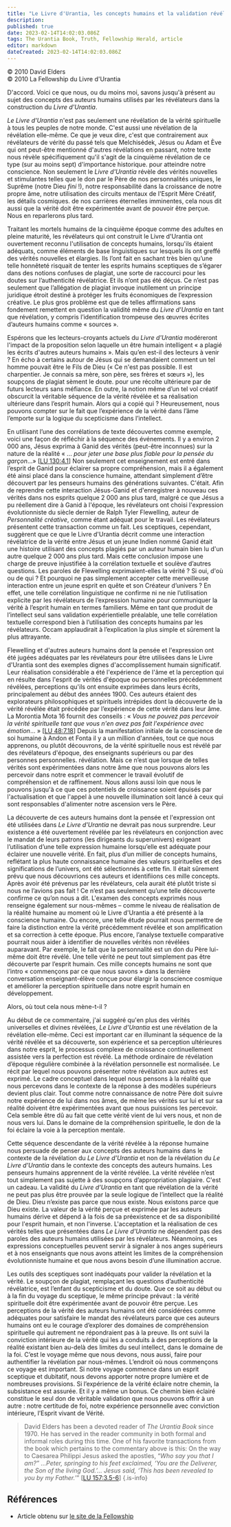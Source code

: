 ```yaml
---
title: "Le Livre d'Urantia, les concepts humains et la validation révélatrice"
description: 
published: true
date: 2023-02-14T14:02:03.086Z
tags: The Urantia Book, Truth, Fellowship Herald, article
editor: markdown
dateCreated: 2023-02-14T14:02:03.086Z
---
```


<p class="v-card v-sheet theme--light grey lighten-3 px-2">© 2010 David Elders<br>© 2010 La Fellowship du Livre d'Urantia</p>


D'accord. Voici ce que nous, ou du moins moi, savons jusqu'à présent au sujet des concepts des auteurs humains utilisés par les révélateurs dans la construction du _Livre d'Urantia_. 

_Le Livre d'Urantia_ n'est pas seulement une révélation de la vérité spirituelle à tous les peuples de notre monde. C'est aussi une révélation de la révélation elle-même. Ce que je veux dire, c'est que contrairement aux révélateurs de vérité du passé tels que Melchisédek, Jésus ou Adam et Ève qui ont peut-être mentionné d'autres révélations en passant, notre texte nous révèle spécifiquement qu'il s'agit de la cinquième révélation de ce type (sur au moins sept) d'importance historique. pour atteindre notre conscience. Non seulement le _Livre d'Urantia_ révèle des vérités nouvelles et stimulantes telles que le don par le Père de nos personnalités uniques, le Suprême (notre Dieu _fini_ !), notre responsabilité dans la croissance de notre propre âme, notre utilisation des circuits mentaux de l'Esprit Mère Créatif, les détails cosmiques. de nos carrières éternelles imminentes, cela nous dit aussi que la vérité doit être expérimentée avant de pouvoir être perçue. Nous en reparlerons plus tard. 

Traitant les mortels humains de la cinquième époque comme des adultes en pleine maturité, les révélateurs qui ont construit le Livre d'Urantia ont ouvertement reconnu l'utilisation de concepts humains, lorsqu'ils étaient adéquats, comme éléments de base linguistiques sur lesquels ils ont greffé des vérités nouvelles et élargies. Ils l’ont fait en sachant très bien qu’une telle honnêteté risquait de tenter les esprits humains sceptiques de s’égarer dans des notions confuses de plagiat, une sorte de raccourci pour les doutes sur l’authenticité révélatrice. Et ils n’ont pas été déçus. Ce n’est pas seulement que l’allégation de plagiat invoque inutilement un principe juridique étroit destiné à protéger les fruits économiques de l’expression créative. Le plus gros problème est que de telles affirmations sans fondement remettent en question la validité même du _Livre d’Urantia_ en tant que révélation, y compris l’identification trompeuse des œuvres écrites d’auteurs humains comme « sources ». 

Espérons que les lecteurs-croyants actuels du _Livre d'Urantia_ modéreront l'impact de la proposition selon laquelle un être humain intelligent « a plagié les écrits d'autres auteurs humains ». Mais qu’en est-il des lecteurs à venir ? En écho à certains autour de Jésus qui se demandaient comment un tel homme pouvait être le Fils de Dieu (« Ce n'est pas possible. Il est charpentier. Je connais sa mère, son père, ses frères et sœurs »), les soupçons de plagiat sèment le doute. pour une récolte ultérieure par de futurs lecteurs sans méfiance. En outre, la notion même d’un tel vol créatif obscurcit la véritable séquence de la vérité révélée et sa réalisation ultérieure dans l’esprit humain. Alors qui a copié qui ? Heureusement, nous pouvons compter sur le fait que l’expérience de la vérité dans l’âme l’emporte sur la logique du scepticisme dans l’intellect. 

En utilisant l’une des corrélations de texte découvertes comme exemple, voici une façon de réfléchir à la séquence des événements. Il y a environ 2 000 ans, Jésus exprima à Ganid des vérités (peut-être inconnues) sur la nature de la réalité « ... _pour jeter une base plus fiable pour la pensée du garçon_...» <a id="a21_310"></a>[[LU 130:4.1](/fr/The_Urantia_Book/130#p4_1)] Non seulement cet enseignement est entré dans l’esprit de Ganid pour éclairer sa propre compréhension, mais il a également été ainsi placé dans la conscience humaine, attendant simplement d’être découvert par les penseurs humains des générations suivantes. C'était. Afin de reprendre cette interaction Jésus-Ganid et d'enregistrer à nouveau ces vérités dans nos esprits quelque 2 000 ans plus tard, malgré ce que Jésus a pu réellement dire à Ganid à l'époque, les révélateurs ont choisi l'expression évolutionniste du siècle dernier de Ralph Tyler Flewelling, auteur de _Personnalité créative_, comme étant adéquat pour le travail. Les révélateurs présentent cette transaction comme un fait. Les sceptiques, cependant, suggèrent que ce que le Livre d'Urantia décrit comme une interaction révélatrice de la vérité entre Jésus et un jeune Indien nommé Ganid était une histoire utilisant des concepts plagiés par un auteur humain bien lu d'un autre quelque 2 000 ans plus tard. Mais cette conclusion impose une charge de preuve injustifiée à la corrélation textuelle et soulève d’autres questions. Les paroles de Flewelling exprimaient-elles la vérité ? Si oui, d'où ou de qui ? Et pourquoi ne pas simplement accepter cette merveilleuse interaction entre un jeune esprit en quête et son Créateur d’univers ? En effet, une telle corrélation linguistique ne confirme ni ne nie l’utilisation explicite par les révélateurs de l’expression humaine pour communiquer la vérité à l’esprit humain en termes familiers. Même en tant que produit de l’intellect seul sans validation expérientielle préalable, une telle corrélation textuelle correspond bien à l’utilisation des concepts humains par les révélateurs. Occam applaudirait à l’explication la plus simple et sûrement la plus attrayante. 

Flewelling et d'autres auteurs humains dont la pensée et l'expression ont été jugées adéquates par les révélateurs pour être utilisées dans le Livre d'Urantia sont des exemples dignes d'accomplissement humain significatif. Leur réalisation considérable a été l'expérience de l'âme et la perception qui en résulte dans l'esprit de vérités d'époque ou personnelles précédemment révélées, perceptions qu'ils ont ensuite exprimées dans leurs écrits, principalement au début des années 1900. Ces auteurs étaient des explorateurs philosophiques et spirituels intrépides dont la découverte de la vérité révélée était précédée par l’expérience de cette vérité dans leur âme. La Morontia Mota 16 fournit des conseils : « _Vous ne pouvez pas percevoir la vérité spirituelle tant que vous n'en avez pas fait l'expérience avec émotion_... » <a id="a23_829"></a>[[LU 48:7.18](/fr/The_Urantia_Book/48#p7_18)] Depuis la manifestation initiale de la conscience de soi humaine à Andon et Fonta il y a un million d'années, tout ce que nous apprenons, ou plutôt découvrons, de la vérité spirituelle nous est révélé par des révélateurs d'époque, des enseignants supérieurs ou par des personnes personnelles. révélation. Mais ce n’est que lorsque de telles vérités sont expérimentées dans notre âme que nous pouvons alors les percevoir dans notre esprit et commencer le travail évolutif de compréhension et de raffinement. Nous allons aussi loin que nous le pouvons jusqu'à ce que ces potentiels de croissance soient épuisés par l'actualisation et que l'appel à une nouvelle illumination soit lancé à ceux qui sont responsables d'alimenter notre ascension vers le Père. 

La découverte de ces auteurs humains dont la pensée et l'expression ont été utilisées dans _Le Livre d'Urantia_ ne devrait pas nous surprendre. Leur existence a été ouvertement révélée par les révélateurs en conjonction avec le mandat de leurs patrons (les dirigeants du superunivers) exigeant l’utilisation d’une telle expression humaine lorsqu’elle est adéquate pour éclairer une nouvelle vérité. En fait, plus d’un millier de concepts humains, reflétant la plus haute connaissance humaine des valeurs spirituelles et des significations de l’univers, ont été sélectionnés à cette fin. Il était sûrement prévu que nous découvrions ces auteurs et identifiions ces mille concepts. Après avoir été prévenus par les révélateurs, cela aurait été plutôt triste si nous ne l’avions pas fait ! Ce n’est pas seulement qu’une telle découverte confirme ce qu’on nous a dit. L'examen des concepts exprimés nous renseigne également sur nous-mêmes – comme le niveau de réalisation de la réalité humaine au moment où le Livre d'Urantia a été présenté à la conscience humaine. Ou encore, une telle étude pourrait nous permettre de faire la distinction entre la vérité précédemment révélée et son amplification et sa correction à cette époque. Plus encore, l’analyse textuelle comparative pourrait nous aider à identifier de nouvelles vérités non révélées auparavant. Par exemple, le fait que la personnalité est un don du Père lui-même doit être révélé. Une telle vérité ne peut tout simplement pas être découverte par l’esprit humain. Ces mille concepts humains ne sont que l’intro « commençons par ce que nous savons » dans la dernière conversation enseignant-élève conçue pour élargir la conscience cosmique et améliorer la perception spirituelle dans notre esprit humain en développement. 

Alors, où tout cela nous mène-t-il ? 

Au début de ce commentaire, j'ai suggéré qu'en plus des vérités universelles et divines révélées, _Le Livre d'Urantia_ est une révélation de la révélation elle-même. Ceci est important car en illuminant la séquence de la vérité révélée et sa découverte, son expérience et sa perception ultérieures dans notre esprit, le processus complexe de croissance continuellement assistée vers la perfection est révélé. La méthode ordinaire de révélation d’époque régulière combinée à la révélation personnelle est normalisée. Le récit par lequel nous pouvons présenter notre révélation aux autres est exprimé. Le cadre conceptuel dans lequel nous pensons à la réalité que nous percevons dans le contexte de la réponse à des modèles supérieurs devient plus clair. Tout comme notre connaissance de notre Père doit suivre notre expérience de lui dans nos âmes, de même les vérités sur lui et sur sa réalité doivent être expérimentées avant que nous puissions les percevoir. Cela semble être dû au fait que cette vérité vient de lui vers nous, et non de nous vers lui. Dans le domaine de la compréhension spirituelle, le don de la foi éclaire la voie à la perception mentale. 

Cette séquence descendante de la vérité révélée à la réponse humaine nous persuade de penser aux concepts des auteurs humains dans le contexte de la révélation du _Le Livre d'Urantia_ et non de la révélation du _Le Livre d'Urantia_ dans le contexte des concepts des auteurs humains. Les penseurs humains apprennent de la vérité révélée. La vérité révélée n’est tout simplement pas sujette à des soupçons d’appropriation plagiaire. C'est un cadeau. La validité du _Livre d’Urantia_ en tant que révélation de la vérité ne peut pas plus être prouvée par la seule logique de l’intellect que la réalité de Dieu. Dieu n’existe pas parce que nous existe. Nous existons parce que Dieu existe. La valeur de la vérité perçue et exprimée par les auteurs humains dérive et dépend à la fois de sa préexistence et de sa disponibilité pour l'esprit humain, et non l'inverse. L'acceptation et la réalisation de ces vérités telles que présentées dans _Le Livre d'Urantia_ ne dépendent pas des paroles des auteurs humains utilisées par les révélateurs. Néanmoins, ces expressions conceptuelles peuvent servir à signaler à nos anges supérieurs et à nos enseignants que nous avons atteint les limites de la compréhension évolutionniste humaine et que nous avons besoin d’une illumination accrue. 

Les outils des sceptiques sont inadéquats pour valider la révélation et la vérité. Le soupçon de plagiat, remplaçant les questions d’authenticité révélatrice, est l’enfant du scepticisme et du doute. Que ce soit au début ou à la fin du voyage du sceptique, le même principe prévaut : la vérité spirituelle doit être expérimentée avant de pouvoir être perçue. Les perceptions de la vérité des auteurs humains ont été considérées comme adéquates pour satisfaire le mandat des révélateurs parce que ces auteurs humains ont eu le courage d’explorer des domaines de compréhension spirituelle qui autrement ne répondraient pas à la preuve. Ils ont suivi la conviction intérieure de la vérité qui les a conduits à des perceptions de la réalité existant bien au-delà des limites du seul intellect, dans le domaine de la foi. C’est le voyage même que nous devons, nous aussi, faire pour authentifier la révélation par nous-mêmes. L’endroit où nous commençons ce voyage est important. Si notre voyage commence dans un esprit sceptique et dubitatif, nous devons apporter notre propre lumière et de nombreuses provisions. Si l’expérience de la vérité éclaire notre chemin, la subsistance est assurée. Et il y a même un bonus. Ce chemin bien éclairé constitue le seul don de véritable validation que nous pouvons offrir à un autre : notre certitude de foi, notre expérience personnelle avec conviction intérieure, l’Esprit vivant de Vérité. 

> David Elders has been a devoted reader of _The Urantia Book_ since 1970. He has served in the reader community in both formal and informal roles during this time. One of his favorite transactions from the book which pertains to the commentary above is this: On the way to Caesarea Philippi Jesus asked the apostles, “_Who say you that I am?” …Peter, springing to his feet exclaimed, ‘You are the Deliverer, the Son of the living God.’… Jesus said, ‘This has been revealed to you by my Father._’” <a id="a35_498"></a>[[LU 157:3.5-6](/fr/The_Urantia_Book/157#p3_5)] 
{.is-info}

## Références

- Article obtenu sur [le site de la Fellowship](https://urantia-book.org/archive/newsletters/herald/)

